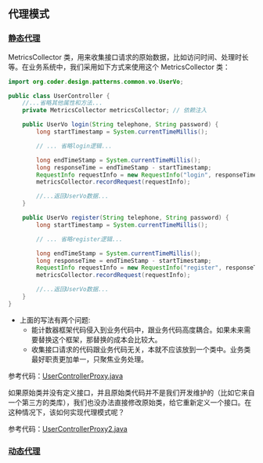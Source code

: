 ## 代理模式

### [静态代理](_1_static_proxy)

MetricsCollector 类，用来收集接口请求的原始数据，比如访问时间、处理时长等。在业务系统中，我们采用如下方式来使用这个
MetricsCollector 类：

```java
import org.coder.design.patterns.common.vo.UserVo;

public class UserController {
    //...省略其他属性和方法...
    private MetricsCollector metricsCollector; // 依赖注入

    public UserVo login(String telephone, String password) {
        long startTimestamp = System.currentTimeMillis();

        // ... 省略login逻辑...

        long endTimeStamp = System.currentTimeMillis();
        long responseTime = endTimeStamp - startTimestamp;
        RequestInfo requestInfo = new RequestInfo("login", responseTime, startTimestamp);
        metricsCollector.recordRequest(requestInfo);

        //...返回UserVo数据...
    }

    public UserVo register(String telephone, String password) {
        long startTimestamp = System.currentTimeMillis();

        // ... 省略register逻辑...

        long endTimeStamp = System.currentTimeMillis();
        long responseTime = endTimeStamp - startTimestamp;
        RequestInfo requestInfo = new RequestInfo("register", responseTime, startTimestamp);
        metricsCollector.recordRequest(requestInfo);

        //...返回UserVo数据...
    }
}
```

- 上面的写法有两个问题:
    - 能计数器框架代码侵入到业务代码中，跟业务代码高度耦合。如果未来需要替换这个框架，那替换的成本会比较大。
    - 收集接口请求的代码跟业务代码无关，本就不应该放到一个类中。业务类最好职责更加单一，只聚焦业务处理。

参考代码：[UserControllerProxy.java](_1_static_proxy%2FUserControllerProxy.java)

如果原始类并没有定义接口，并且原始类代码并不是我们开发维护的（比如它来自一个第三方的类库），我们也没办法直接修改原始类，给它重新定义一个接口。在这种情况下，该如何实现代理模式呢？

参考代码：[UserControllerProxy2.java](_1_static_proxy%2FUserControllerProxy2.java)

### [动态代理](_2_dynamic_proxy)